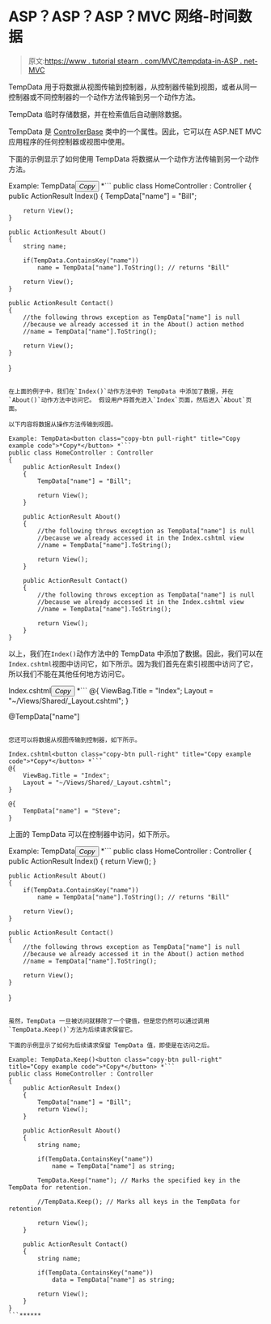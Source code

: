 # ASP？ASP？ASP？MVC 网络-时间数据

> 原文:[https://www . tutorial stearn . com/MVC/tempdata-in-ASP . net-MVC](https://www.tutorialsteacher.com/mvc/tempdata-in-asp.net-mvc)

TempData 用于将数据从视图传输到控制器，从控制器传输到视图，或者从同一控制器或不同控制器的一个动作方法传输到另一个动作方法。

TempData 临时存储数据，并在检索值后自动删除数据。

TempData 是 [ControllerBase](https://docs.microsoft.com/en-us/dotnet/api/system.web.mvc.controllerbase?view=aspnet-mvc-5.2#properties) 类中的一个属性。因此，它可以在 ASP.NET MVC 应用程序的任何控制器或视图中使用。

下面的示例显示了如何使用 TempData 将数据从一个动作方法传输到另一个动作方法。

Example: TempData<button class="copy-btn pull-right" title="Copy example code">*Copy*</button> *```
public class HomeController : Controller
{
    public ActionResult Index()
    {
        TempData["name"] = "Bill";

        return View();
    }

    public ActionResult About()
    {
        string name;

        if(TempData.ContainsKey("name"))
            name = TempData["name"].ToString(); // returns "Bill" 

        return View();
    }

    public ActionResult Contact()
    {
        //the following throws exception as TempData["name"] is null 
        //because we already accessed it in the About() action method
        //name = TempData["name"].ToString(); 

        return View();
    }
} 
```

在上面的例子中，我们在`Index()`动作方法中的 TempData 中添加了数据，并在`About()`动作方法中访问它。 假设用户将首先进入`Index`页面，然后进入`About`页面。

以下内容将数据从操作方法传输到视图。

Example: TempData<button class="copy-btn pull-right" title="Copy example code">*Copy*</button> *```
public class HomeController : Controller
{
    public ActionResult Index()
    {
        TempData["name"] = "Bill";

        return View();
    }

    public ActionResult About()
    {
        //the following throws exception as TempData["name"] is null 
        //because we already accessed it in the Index.cshtml view
        //name = TempData["name"].ToString(); 

        return View();
    }

    public ActionResult Contact()
    {
        //the following throws exception as TempData["name"] is null 
        //because we already accessed it in the Index.cshtml view
        //name = TempData["name"].ToString(); 

        return View();
    }
} 
```

以上，我们在`Index()`动作方法中的 TempData 中添加了数据。因此，我们可以在`Index.cshtml`视图中访问它，如下所示。因为我们首先在索引视图中访问了它，所以我们不能在其他任何地方访问它。

Index.cshtml<button class="copy-btn pull-right" title="Copy example code">*Copy*</button> *```
@{
    ViewBag.Title = "Index";
    Layout = "~/Views/Shared/_Layout.cshtml";
}

@TempData["name"] 
```

您还可以将数据从视图传输到控制器，如下所示。

Index.cshtml<button class="copy-btn pull-right" title="Copy example code">*Copy*</button> *```
@{
    ViewBag.Title = "Index";
    Layout = "~/Views/Shared/_Layout.cshtml";
}

@{
    TempData["name"] = "Steve";
} 
```

上面的 TempData 可以在控制器中访问，如下所示。

Example: TempData<button class="copy-btn pull-right" title="Copy example code">*Copy*</button> *```
public class HomeController : Controller
{
    public ActionResult Index()
    {
        return View();
    }

    public ActionResult About()
    {
        if(TempData.ContainsKey("name"))
            name = TempData["name"].ToString(); // returns "Bill" 

        return View();
    }

    public ActionResult Contact()
    {
        //the following throws exception as TempData["name"] is null 
        //because we already accessed it in the About() action method
        //name = TempData["name"].ToString(); 

        return View();
    }
} 
```

虽然，TempData 一旦被访问就移除了一个键值，但是您仍然可以通过调用`TempData.Keep()`方法为后续请求保留它。

下面的示例显示了如何为后续请求保留 TempData 值，即使是在访问之后。

Example: TempData.Keep()<button class="copy-btn pull-right" title="Copy example code">*Copy*</button> *```
public class HomeController : Controller
{
    public ActionResult Index()
    {
        TempData["name"] = "Bill";
        return View();
    }

    public ActionResult About()
    {
        string name;

        if(TempData.ContainsKey("name"))
            name = TempData["name"] as string;

        TempData.Keep("name"); // Marks the specified key in the TempData for retention.

        //TempData.Keep(); // Marks all keys in the TempData for retention

        return View();
    }

    public ActionResult Contact()
    {
        string name;

        if(TempData.ContainsKey("name"))
            data = TempData["name"] as string;

        return View();
    }
} 
```******